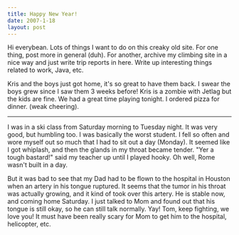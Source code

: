 ```yaml
---
title: Happy New Year!
date: 2007-1-18
layout: post
---
```


Hi everybean. Lots of things I want to do on this creaky old site. For
one thing, post more in general (duh). For another, archive my climbing
site in a nice way and just write trip reports in here. Write up interesting
things related to work, Java, etc.
  
  
Kris and the boys just got home, it's so great to have them back. I swear
the boys grew since I saw them 3 weeks before! Kris is a zombie with Jetlag
but the kids are fine. We had a great time playing tonight. I ordered pizza
for dinner. (weak cheering).
  
---
  
I was in a ski class from Saturday morning to Tuesday night. It was very
good, but humbling too. I was basically the worst student. I fell so often
and wore myself out so much that I had to sit out a day (Monday). It seemed
like I got whiplash, and then the glands in my throat became tender. "Yer
a tough bastard!" said my teacher up until I played hooky. Oh well, Rome
wasn't built in a day.
  
  
But it was bad to see that my Dad had to be flown to the hospital in Houston
when an artery in his tongue ruptured. It seems that the tumor in his throat
was actually growing, and it kind of took over this artery. He is stable
now, and coming home Saturday. I just talked to Mom and found out that
his tongue is still okay, so he can still talk normally. Yay! Tom, keep
fighting, we love you! It must have been really scary for Mom to get him
to the hospital, helicopter, etc.
